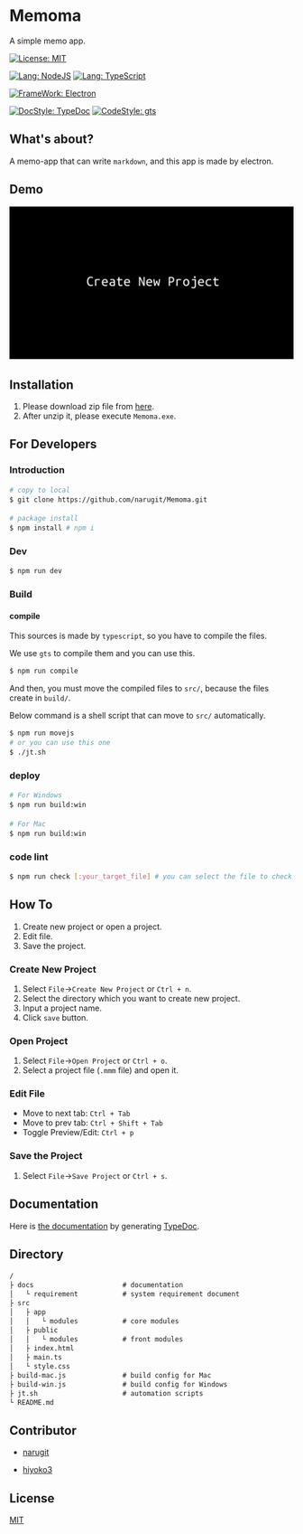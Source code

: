 # Memoma

A simple memo app.

[![License: MIT](https://img.shields.io/badge/License-MIT-teal.svg)](https://opensource.org/licenses/MIT)

[![Lang: NodeJS](https://img.shields.io/badge/Lang-NodeJS_11.x-blue.svg)]()
[![Lang: TypeScript](https://img.shields.io/badge/Lang-TypeScript%203.4.x-blue.svg)]()

[![FrameWork: Electron](https://img.shields.io/badge/FrameWork-Electron_5.x-teal.svg)]()

[![DocStyle: TypeDoc](https://img.shields.io/badge/DocStyle-TypeDoc%200.14.x-blueviolet.svg)]()
[![CodeStyle: gts](https://img.shields.io/badge/CodeStyle-gts%201.x-blueviolet.svg)]()

## What's about?

A memo-app that can write `markdown`, and this app is made by electron.

## Demo
![demo](https://github.com/narugit/Memoma/blob/master/docs/assets/images/demos.gif)

## Installation

1. Please download zip file from [here](https://github.com/narugit/Memoma/releases).
1. After unzip it, please execute `Memoma.exe`.

## For Developers

### Introduction

```bash
# copy to local
$ git clone https://github.com/narugit/Memoma.git

# package install
$ npm install # npm i
```

### Dev

```bash
$ npm run dev
```

### Build

#### compile

This sources is made by `typescript`, so you have to compile the files.

We use `gts` to compile them and you can use this.

```bash
$ npm run compile
```

And then, you must move the compiled files to `src/`, because the files create in `build/`.

Below command is a shell script that can move to `src/` automatically.

```bash
$ npm run movejs
# or you can use this one
$ ./jt.sh
```

### deploy

```bash
# For Windows
$ npm run build:win

# For Mac
$ npm run build:win
```

### code lint

```bash
$ npm run check [:your_target_file] # you can select the file to check statements.
```

## How To
1. Create new project or open a project.
1. Edit file.
1. Save the project.

### Create New Project
1. Select `File`->`Create New Project` or `Ctrl + n`.
1. Select the directory which you want to create new project.
1. Input a project name.
1. Click `save` button.

### Open Project
1. Select `File`->`Open Project` or `Ctrl + o`.
1. Select a project file (`.mmm` file) and open it.

### Edit File
- Move to next tab: `Ctrl + Tab`
- Move to prev tab: `Ctrl + Shift + Tab`
- Toggle Preview/Edit: `Ctrl + p`

### Save the Project
1. Select `File`->`Save Project` or `Ctrl + s`.

## Documentation
Here is [the documentation](https://narugit.github.io/Memoma
) by generating [TypeDoc](https://typedoc.org/).

## Directory

```
/
├ docs                      # documentation
│   └ requirement           # system requirement document
├ src                       
│   ├ app
│   │   └ modules           # core modules
│   ├ public
│   │   └ modules           # front modules
│   ├ index.html
│   ├ main.ts
│   └ style.css
├ build-mac.js              # build config for Mac
├ build-win.js              # build config for Windows
├ jt.sh                     # automation scripts
└ README.md                       
```

## Contributor

- [narugit](https://github.com/narugit)

- [hiyoko3](https://github.com/hiyoko3)

## License

[MIT](https://github.com/narugit/Memoma/blob/master/LICENSE)

